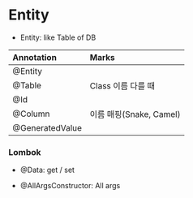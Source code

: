 # Entity

- Entity: like Table of DB

|Annotation|Marks|
|:---|:---|
|@Entity||
|@Table|Class 이름 다를 때|
|@Id||
|@Column|이름 매핑(Snake, Camel)|
|@GeneratedValue||

### Lombok

- @Data: get / set

- @AllArgsConstructor: All args
